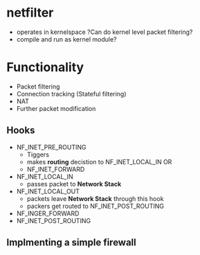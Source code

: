 # netfilter
- operates in kernelspace
?Can do kernel level packet filtering?
- compile and run as kernel module?

# Functionality
- Packet filtering
- Connection tracking (Stateful filtering)
- NAT
- Further packet modification

## Hooks

- NF_INET_PRE_ROUTING
	- Tiggers 
	- makes **routing** decistion to NF_INET_LOCAL_IN
	  OR
	- NF_INET_FORWARD
- NF_INET_LOCAL_IN
	- passes packet to **Network Stack**
- NF_INET_LOCAL_OUT
	- packets leave **Network Stack** through this hook
	-  packers get routed to NF_INET_POST_ROUTING
- NF_INGER_FORWARD
- NF_INET_POST_ROUTING

## Implmenting a simple firewall

